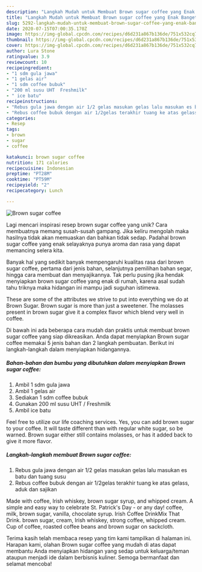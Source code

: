 ```yaml
---
description: "Langkah Mudah untuk Membuat Brown sugar coffee yang Enak Banget"
title: "Langkah Mudah untuk Membuat Brown sugar coffee yang Enak Banget"
slug: 5292-langkah-mudah-untuk-membuat-brown-sugar-coffee-yang-enak-banget
date: 2020-07-15T07:00:35.170Z
image: https://img-global.cpcdn.com/recipes/d6d231a867b136de/751x532cq70/brown-sugar-coffee-foto-resep-utama.jpg
thumbnail: https://img-global.cpcdn.com/recipes/d6d231a867b136de/751x532cq70/brown-sugar-coffee-foto-resep-utama.jpg
cover: https://img-global.cpcdn.com/recipes/d6d231a867b136de/751x532cq70/brown-sugar-coffee-foto-resep-utama.jpg
author: Lura Stone
ratingvalue: 3.9
reviewcount: 10
recipeingredient:
- "1 sdm gula jawa"
- "1 gelas air"
- "1 sdm coffee bubuk"
- "200 ml susu UHT  Freshmilk"
- " ice batu"
recipeinstructions:
- "Rebus gula jawa dengan air 1/2 gelas masukan gelas lalu masukan es batu dan tuang susu"
- "Rebus coffee bubuk dengan air 1/2gelas terakhir tuang ke atas gelass, aduk dan sajikan"
categories:
- Resep
tags:
- brown
- sugar
- coffee

katakunci: brown sugar coffee 
nutrition: 171 calories
recipecuisine: Indonesian
preptime: "PT28M"
cooktime: "PT59M"
recipeyield: "2"
recipecategory: Lunch

---
```



![Brown sugar coffee](https://img-global.cpcdn.com/recipes/d6d231a867b136de/751x532cq70/brown-sugar-coffee-foto-resep-utama.jpg)

Lagi mencari inspirasi resep brown sugar coffee yang unik? Cara membuatnya memang susah-susah gampang. Jika keliru mengolah maka hasilnya tidak akan memuaskan dan bahkan tidak sedap. Padahal brown sugar coffee yang enak selayaknya punya aroma dan rasa yang dapat memancing selera kita.

Banyak hal yang sedikit banyak mempengaruhi kualitas rasa dari brown sugar coffee, pertama dari jenis bahan, selanjutnya pemilihan bahan segar, hingga cara membuat dan menyajikannya. Tak perlu pusing jika hendak menyiapkan brown sugar coffee yang enak di rumah, karena asal sudah tahu triknya maka hidangan ini mampu jadi suguhan istimewa.

These are some of the attributes we strive to put into everything we do at Brown Sugar. Brown sugar is more than just a sweetener. The molasses present in brown sugar give it a complex flavor which blend very well in coffee.


Di bawah ini ada beberapa cara mudah dan praktis untuk membuat brown sugar coffee yang siap dikreasikan. Anda dapat menyiapkan Brown sugar coffee memakai 5 jenis bahan dan 2 langkah pembuatan. Berikut ini langkah-langkah dalam menyiapkan hidangannya.

<!--inarticleads1-->

##### Bahan-bahan dan bumbu yang dibutuhkan dalam menyiapkan Brown sugar coffee:

1. Ambil 1 sdm gula jawa
1. Ambil 1 gelas air
1. Sediakan 1 sdm coffee bubuk
1. Gunakan 200 ml susu UHT / Freshmilk
1. Ambil  ice batu


Feel free to utilize our life coaching services. Yes, you can add brown sugar to your coffee. It will taste different than with regular white sugar, so be warned. Brown sugar either still contains molasses, or has it added back to give it more flavor. 

<!--inarticleads2-->

##### Langkah-langkah membuat Brown sugar coffee:

1. Rebus gula jawa dengan air 1/2 gelas masukan gelas lalu masukan es batu dan tuang susu
1. Rebus coffee bubuk dengan air 1/2gelas terakhir tuang ke atas gelass, aduk dan sajikan


Made with coffee, Irish whiskey, brown sugar syrup, and whipped cream. A simple and easy way to celebrate St. Patrick&#39;s Day - or any day! coffee, milk, brown sugar, vanilla, chocolate syrup. Irish Coffee DrinkMix That Drink. brown sugar, cream, Irish whiskey, strong coffee, whipped cream. Cup of coffee, roasted coffee beans and brown sugar on sackcloth. 

Terima kasih telah membaca resep yang tim kami tampilkan di halaman ini. Harapan kami, olahan Brown sugar coffee yang mudah di atas dapat membantu Anda menyiapkan hidangan yang sedap untuk keluarga/teman ataupun menjadi ide dalam berbisnis kuliner. Semoga bermanfaat dan selamat mencoba!

